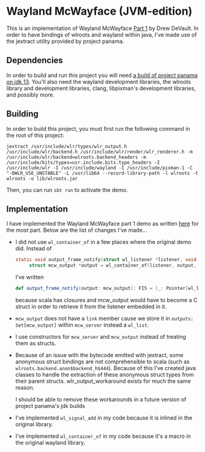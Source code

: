 # Wayland McWayface (JVM-edition)

This is an implementation of Wayland McWayface [Part 1](https://drewdevault.com/2018/02/17/Writing-a-Wayland-compositor-1.html) by Drew DeVault. 
In order to have bindings of wlroots and wayland within java, I've made use of the jextract utility provided by project panama.

## Dependencies

In order to build and run this project you will need [a build of project panama on jdk 13](https://jdk.java.net/panama/). 
You'll also need the wayland development libraries, the wlroots library and development libraries, clang, libpixman's development libraries, and possibly more.

## Building

In order to build this project, you must first run the following command in the root of this project:

`jextract /usr/include/wlr/types/wlr_output.h /usr/include/wlr/backend.h /usr/include/wlr/render/wlr_renderer.h -m /usr/include/wlr/backend=wlroots.backend_headers -m /usr/include/bits/types=usr.include.bits.type_headers -I /usr/include/wlr -I /usr/include/wayland -I /usr/include/pixman-1 -C "-DWLR_USE_UNSTABLE" -L /usr/lib64 --record-library-path -l wlroots -t wlroots -o lib/wlroots.jar`

Then, you can run `sbt run` to activate the demo.

## Implementation

I have implemented the Wayland McWayface part 1 demo as written [here](https://github.com/ddevault/mcwayface/blob/f89092e7d38e43c55583098beadde26b3d1235eb/src/main.c) for the most part. Below are the list of changes I've made...


* I did not use `wl_container_of` in a few places where the original demo did. Instead of 
  ```c
  static void output_frame_notify(struct wl_listener *listener, void *data) {
	   struct mcw_output *output = wl_container_of(listener, output, frame);
  ```
  I've written
  ```scala
  def output_frame_notify(output: mcw_output): FI5 = (_: Pointer[wl_listener], data: Pointer[_]) => {
  ```
  because scala has closures and mcw_output would have to become a C struct in order to retrieve it from the listener embedded in it.

* `mcw_output` does not have a `link` member cause we store it in `outputs: Set[mcw_output]` within `mcw_server` instead a `wl_list`.

* I use constructors for `mcw_server` and `mcw_output` instead of treating them as structs.

* Because of an issue with the bytecode emitted with jextract, some anonymous struct bindings are not comprehensible to scala
(such as `wlroots.backend.anon$backend_h$444`). Because of this I've created java classes to handle the extraction of these 
anonymous struct types from their parent structs. wlr_output_workaround exists for much the same reason.

  I should be able to remove these workarounds in a future version of project panama's jdk builds 

* I've implemented `wl_signal_add` in my code because it is inlined in the original library. 
* I've implemented `wl_container_of` in my code because it's a macro in the original wayland library.